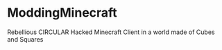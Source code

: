 ModdingMinecraft
================

Rebellious CIRCULAR Hacked Minecraft Client in a world made of Cubes and Squares
